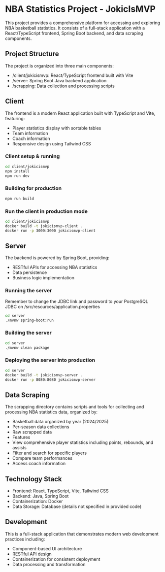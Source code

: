 # NBA Statistics Project - JokicIsMVP
This project provides a comprehensive platform for accessing and exploring NBA basketball statistics. It consists of a full-stack application with a React/TypeScript frontend, Spring Boot backend, and data scraping components.

## Project Structure
The project is organized into three main components:

- /client/jokicismvp: React/TypeScript frontend built with Vite
- /server: Spring Boot Java backend application
- /scrapping: Data collection and processing scripts

## Client
The frontend is a modern React application built with TypeScript and Vite, featuring:

- Player statistics display with sortable tables
- Team information
- Coach information
- Responsive design using Tailwind CSS

### Client setup & running 
```bash
cd client/jokicismvp
npm install
npm run dev
```

### Building for production
```bash
npm run build
```

### Run the client in production mode
```bash
cd client/jokicismvp
docker build -t jokicismvp-client .
docker run -p 3000:3000 jokicismvp-client
```

## Server
The backend is powered by Spring Boot, providing:

- RESTful APIs for accessing NBA statistics
- Data persistence
- Business logic implementation

### Running the server
Remember to change the JDBC link and password to your PostgreSQL JDBC on /src/resources/application.properties
```bash
cd server
./mvnw spring-boot:run
```

### Building the server
```bash
cd server
./mvnw clean package
```

### Deploying the server into production
```bash
cd server
docker build -t jokicismvp-server .
docker run -p 8080:8080 jokicismvp-server
```

## Data Scraping
The scrapping directory contains scripts and tools for collecting and processing NBA statistics data, organized by:

- Basketball data organized by year (2024/2025)
- Per-season data collections
- Raw scrapped data
- Features
- View comprehensive player statistics including points, rebounds, and assists
- Filter and search for specific players
- Compare team performances
- Access coach information

## Technology Stack
- Frontend: React, TypeScript, Vite, Tailwind CSS
- Backend: Java, Spring Boot
- Containerization: Docker
- Data Storage: Database (details not specified in provided code)

## Development
This is a full-stack application that demonstrates modern web development practices including:

- Component-based UI architecture
- RESTful API design
- Containerization for consistent deployment
- Data processing and transformation
